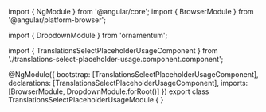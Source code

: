 import { NgModule } from '@angular/core';
import { BrowserModule } from '@angular/platform-browser';
  
import { DropdownModule } from 'ornamentum';
  
import { TranslationsSelectPlaceholderUsageComponent } from './translations-select-placeholder-usage.component.component';

@NgModule({
 bootstrap: [TranslationsSelectPlaceholderUsageComponent],
 declarations: [TranslationsSelectPlaceholderUsageComponent],
 imports: [BrowserModule, DropdownModule.forRoot()]
})
export class TranslationsSelectPlaceholderUsageModule {
}
